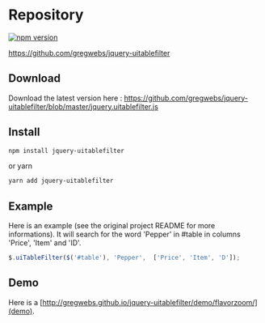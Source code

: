 # Repository

[![npm version](https://badge.fury.io/js/jquery-uitablefilter.svg)](https://badge.fury.io/js/jquery-uitablefilter)

https://github.com/gregwebs/jquery-uitablefilter

## Download
Download the latest version here : https://github.com/gregwebs/jquery-uitablefilter/blob/master/jquery.uitablefilter.js

## Install

```bash
npm install jquery-uitablefilter
```
or yarn

```bash
yarn add jquery-uitablefilter
```

## Example
Here is an example (see the original project README for more informations). It will search for the word 'Pepper' in #table in columns 'Price', 'Item' and 'ID'.

```js
$.uiTableFilter($('#table'), 'Pepper',  ['Price', 'Item', 'D']);
```

## Demo

Here is a [http://gregwebs.github.io/jquery-uitablefilter/demo/flavorzoom/](demo).
